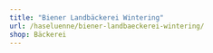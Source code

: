 ```yaml
---
title: "Biener Landbäckerei Wintering"
url: /haseluenne/biener-landbaeckerei-wintering/
shop: Bäckerei
---
```

